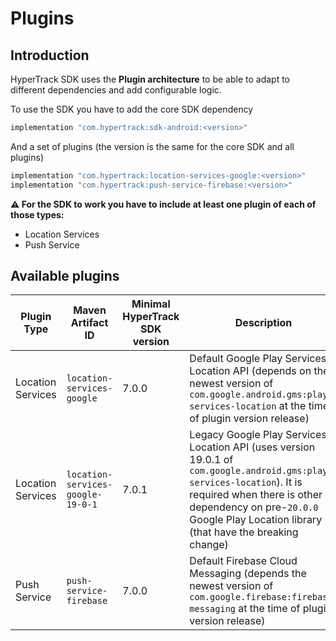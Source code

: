 # Plugins

## Introduction

HyperTrack SDK uses the **Plugin architecture** to be able to adapt to different dependencies and add configurable logic.

To use the SDK you have to add the core SDK dependency

```Groovy 
implementation "com.hypertrack:sdk-android:<version>"
```

And a set of plugins (the version is the same for the core SDK and all plugins)

```Groovy
implementation "com.hypertrack:location-services-google:<version>"
implementation "com.hypertrack:push-service-firebase:<version>"
```

**⚠️ For the SDK to work you have to include at least one plugin of each of those types:**
- Location Services
- Push Service

## Available plugins

| Plugin Type | Maven Artifact ID | Minimal HyperTrack SDK version | Description |
| --- | --- | --- | --- |
| Location Services | `location-services-google` | 7.0.0 | Default Google Play Services Location API (depends on the newest version of `com.google.android.gms:play-services-location` at the time of plugin version release) |
| Location Services | `location-services-google-19-0-1` | 7.0.1 | Legacy Google Play Services Location API (uses version 19.0.1 of `com.google.android.gms:play-services-location`). It is required when there is other dependency on pre-`20.0.0` Google Play Location library (that have the breaking change) |
| Push Service | `push-service-firebase` | 7.0.0 | Default Firebase Cloud Messaging (depends the newest version of `com.google.firebase:firebase-messaging` at the time of plugin version release) |
